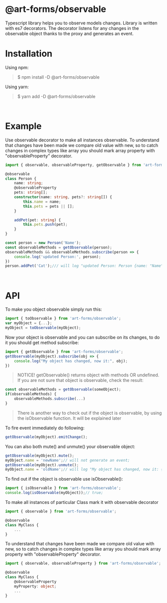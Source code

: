 # **@art-forms/observable**
Typescript library helps you to observe models changes. Library is written with es7 decorators. The decorator listens for any changes in the observable object thanks to the proxy and generates an event.

# Installation
Using npm:
>$ npm install -D @art-forms/observable

Using yarn:
>$ yarn add -D @art-forms/observable

&nbsp;
# Example

Use observable decorator to make all instances observable. To understand that changes have been made we compare old value with new, so to catch changes in complex types like array you should mark array property with "observableProperty" decorator.

```typescript
import { observable, observableProperty, getObservable } from 'art-forms/observable';

@observable
class Person {
    name: string;
    @observableProperty
    pets: string[];
    constructor(name: string, pets?: string[]) {
        this.name = name;
        this.pets = pets || [];
    }

    addPet(pet: string) {
        this.pets.push(pet);
    }
}

const person = new Person('Name');
const observableMethods = getObservable(person);
observableMethods && observableMethods.subscribe(person => {
    console.log('updated Person:', person);
})
person.addPet('Cat');/// will log "updated Person: Person {name: "Name", pets: Array(1)}"
```
&nbsp;
# API

To make you object observable simply run this:
```typescript
import { toObservable } from 'art-forms/observable';
var myObject = {...};
myObject = toObservable(myObject);
```
Now your object is observable and you can subscribe on its changes, to do it you should get method subscribe:

```typescript
import { getObservable } from 'art-forms/observable';
getObservable(myObject).subscribe(obj => {
    console.log("My object has changed, now it:", obj);
})
```
> NOTICE! getObservable() returns object with methods OR undefined. If you are not sure that object is observable, check the result:

```typescript
const observableMethods = getObservable(someObject);
if(observableMethods) {
    observableMethods.subscribe(...)
}
```
> There is another way to check out if the object is observable, by using the isObservable function. It will be explained later


To fire event immediately do following:
```typescript
getObservable(myObject).emitChange();
```

You can also both mute() and unmute() your observable object:
```typescript
getObservable(myObject).mute();
myObject.name = 'newName';// will not generate an event;
getObservable(myObject).unmute();
myObject.name = 'oldName';// will log "My object has changed, now it: {name: oldName}"
```

To find out if the object is observable use isObservable():
```typescript
import { isObservable } from 'art-forms/observable';
console.log(isObservable(myObject));// true;
```

To make all instances of particular Class mark it with observable decorator
```typescript
import { observable } from 'art-forms/observable';

@observable
class MyClass {
    ...
}
```

To understand that changes have been made we compare old value with new, so to catch changes in complex types like array you should mark array property with "observableProperty" decorator.

```typescript
import { observable, observableProperty } from 'art-forms/observable';

@observable
class MyClass {
    @observableProperty
    myProperty: object;
    ...
}
```
